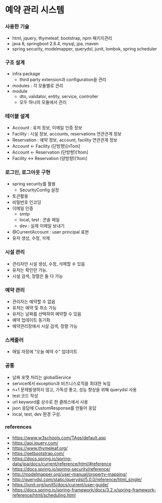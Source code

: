 # 예약 관리 시스템

### 사용한 기술
* html, jquery, thymeleaf, bootstrap, npm 패키지관리
* java 8, springboot 2.6.4, mysql, jpa, maven
* spring security, modelmapper, querydsl, junit, lombok, spring scheduler

### 구조 설계
* infra package
  * third party extension과 configuration을 관리
* modules : 각 모듈별로 관리
* module
  * dto, validator, entity, service, controller
  * 모두 하나의 모듈에서 관리

### 테이블 설계
* Account : 유저 정보, 이메일 인증 정보 
* Facility : 시설 정보, accounts, reservations 연관관계 정보 
* Reservation : 예약 정보, account, facility 연관관계 정보
* Account <- Facility (단방향)[nTom]
* Account <- Reservation (단방향)[1tom]
* Facility <-> Reservation (양방향)[1tom]

### 로그인, 로그아웃 구현
* spring security를 활용
  * SecurityConfig 설정
* 토큰활용
* 비밀번호 인코딩
* 이메일 인증 
  * smtp
  * local, test : 콘솔 메일
  * dev : 실제 이메일 보내기
* @CurrentAccount : user principal 표현
* 유저 생성, 수정, 삭제

### 시설 관리 
* 관리자만 시설 생성, 수정, 삭제할 수 있음
* 유저는 확인만 가능.
* 시설 검색, 정렬은 둘 다 가능

### 예약 관리
* 관리자는 예약할 수 없음
* 유저는 예약 및 취소 가능
* 유저는 날짜를 선택하여 예약할 수 있음
* 예약 업데이트 동기화
* 예약관리창에서 시설 검색, 정렬 가능

### 스케줄러
* 매일 자정에 "오늘 예약 수" 업데이트
 
### 공통
* 날짜 포맷 처리는 globalService
* service에서 exception과 비즈니스로직을 최대한 녹임
* n+1 문제발생하지 않고, 가독성 좋고, 성능 향상을 위해 querydsl 사용
* test 코드 작성
* url keyword를 상수로 한 클래스에서 사용
* json 응답에 CustomResponse를 만들어 응답
* local, test, dev 환경 구성.


### references
* https://www.w3schools.com/TAgs/default.asp
* https://api.jquery.com/
* https://www.thymeleaf.org/
* https://getbootstrap.com/
* https://docs.spring.io/spring-data/jpa/docs/current/reference/html/#reference
* https://docs.spring.io/spring-security/reference/
* http://modelmapper.org/user-manual/property-mapping/
* http://querydsl.com/static/querydsl/5.0.0/reference/html_single/
* https://junit.org/junit5/docs/current/user-guide/
* https://docs.spring.io/spring-framework/docs/3.2.x/spring-framework-reference/html/scheduling.html